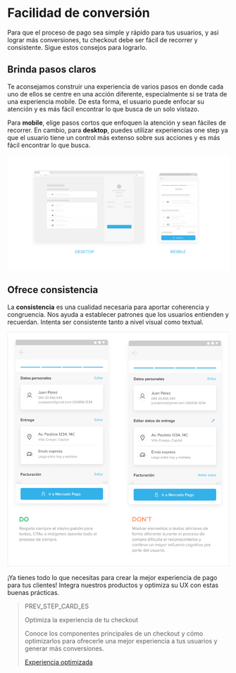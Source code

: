 # Facilidad de conversión

Para que el proceso de pago sea simple y rápido para tus usuarios, y así lograr más conversiones, tu checkout debe ser fácil de recorrer y consistente. Sigue estos consejos para lograrlo.

## Brinda pasos claros

Te aconsejamos construir una experiencia de varios pasos en donde cada uno de ellos se centre en una acción diferente, especialmente si se trata de una experiencia mobile. De esta forma, el usuario puede enfocar su atención y es más fácil encontrar lo que busca de un solo vistazo. 

Para **mobile**, elige pasos cortos que enfoquen la atención y sean fáciles de recorrer. En cambio, para **desktop**, puedes utilizar experiencias one step ya que el usuario tiene un control más extenso sobre sus acciones y es más fácil encontrar lo que busca.

![es Checkout agil](/images/best-practices-guide/EspCreaUnChoAgilIntro.png)

## Ofrece consistencia 

La **consistencia** es una cualidad necesaria para aportar coherencia y congruencia. Nos ayuda a establecer patrones que los usuarios entienden y recuerdan. Intenta ser consistente tanto a nivel visual como textual. 

![es Consistencia](/images/best-practices-guide/EspCreaUnChoAgilConsistenciaDoDonts.png)

¡Ya tienes todo lo que necesitas para crear la mejor experiencia de pago para tus clientes! Integra nuestros productos y optimiza su UX con estas buenas prácticas.


> PREV_STEP_CARD_ES
>
> Optimiza la experiencia de tu checkout
>
> Conoce los componentes principales de un checkout y cómo optimizarlos para ofrecerle una mejor experiencia a tus usuarios y generar más conversiones.
>
> [Experiencia optimizada](/developers/es/guides/additional-content/best-practices/ux-for-checkouts/optimized-experience)

